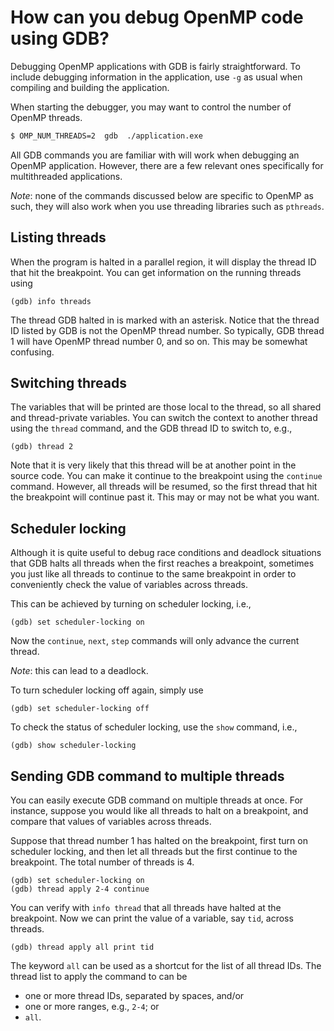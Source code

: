 # How can you debug OpenMP code using GDB?

Debugging OpenMP applications with GDB is fairly straightforward. To include debugging information in the application, use `-g` as usual when compiling and building the application.

When starting the debugger, you may want to control the number of OpenMP threads.

~~~~bash
$ OMP_NUM_THREADS=2  gdb  ./application.exe
~~~~

All GDB commands you are familiar with will work when debugging an OpenMP application.  However, there are a few relevant ones specifically for multithreaded applications.

*Note*: none of the commands discussed below are specific to OpenMP as such, they will also work when you use threading libraries such as `pthreads`.


## Listing threads

When the program is halted in a parallel region, it will display the thread ID that hit the breakpoint.  You can get information on the running threads using

    (gdb) info threads

The thread GDB halted in is marked with an asterisk.  Notice that the thread ID listed by GDB is not the OpenMP thread number.  So typically, GDB thread 1 will have OpenMP thread number 0, and so on.  This may be somewhat confusing.


## Switching threads

The variables that will be printed are those local to the thread, so all shared and thread-private variables.  You can switch the context to another thread using the `thread` command, and the GDB thread ID to switch to, e.g.,

    (gdb) thread 2

Note that it is very likely that this thread will be at another point in the source code. You can make it continue to the breakpoint using the `continue` command.  However, all threads will be resumed, so the first thread that hit the breakpoint will continue past it.  This may or may not be what you want.


## Scheduler locking

Although it is quite useful to debug race conditions and deadlock situations that GDB halts all threads when the first reaches a breakpoint, sometimes you just like all threads to continue to the same breakpoint in order to conveniently check the value of variables across threads.

This can be achieved by turning on scheduler locking, i.e.,

    (gdb) set scheduler-locking on

Now the `continue`, `next`, `step` commands will only advance the current thread.

*Note*:  this can lead to a deadlock.

To turn scheduler locking off again, simply use

    (gdb) set scheduler-locking off

To check the status of scheduler locking, use the `show` command, i.e.,

    (gdb) show scheduler-locking


## Sending GDB command to multiple threads

You can easily execute GDB command on multiple threads at once.  For instance, suppose you would like all threads to halt on a breakpoint, and compare that values of variables across threads.

Suppose that thread number 1 has halted on the breakpoint, first turn on scheduler locking, and then let all threads but the first continue to the breakpoint. The total number of threads is 4.

    (gdb) set scheduler-locking on
    (gdb) thread apply 2-4 continue

You can verify with `info thread` that all threads have halted at the breakpoint.  Now we can print the value of a variable, say `tid`, across threads.

    (gdb) thread apply all print tid

The keyword `all` can be used as a shortcut for the list of all thread IDs. The thread list to apply the command to can be

  * one or more thread IDs, separated by spaces, and/or
  * one or more ranges, e.g., `2-4`; or
  * `all`.
